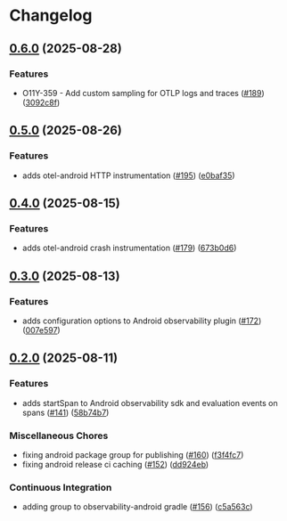 # Changelog

## [0.6.0](https://github.com/launchdarkly/observability-sdk/compare/launchdarkly-observability-android-0.5.0...launchdarkly-observability-android-0.6.0) (2025-08-28)


### Features

* O11Y-359 - Add custom sampling for OTLP logs and traces ([#189](https://github.com/launchdarkly/observability-sdk/issues/189)) ([3092c8f](https://github.com/launchdarkly/observability-sdk/commit/3092c8f3235a0b8f17210dba2469b7ffe8a6eca9))

## [0.5.0](https://github.com/launchdarkly/observability-sdk/compare/launchdarkly-observability-android-0.4.0...launchdarkly-observability-android-0.5.0) (2025-08-26)


### Features

* adds otel-android HTTP instrumentation ([#195](https://github.com/launchdarkly/observability-sdk/issues/195)) ([e0baf35](https://github.com/launchdarkly/observability-sdk/commit/e0baf35b9e83e4539060520d5355d524de136944))

## [0.4.0](https://github.com/launchdarkly/observability-sdk/compare/launchdarkly-observability-android-0.3.0...launchdarkly-observability-android-0.4.0) (2025-08-15)


### Features

* adds otel-android crash instrumentation ([#179](https://github.com/launchdarkly/observability-sdk/issues/179)) ([673b0d6](https://github.com/launchdarkly/observability-sdk/commit/673b0d63764f8a7419d0bf340f516103da913b3f))

## [0.3.0](https://github.com/launchdarkly/observability-sdk/compare/launchdarkly-observability-android-0.2.0...launchdarkly-observability-android-0.3.0) (2025-08-13)


### Features

* adds configuration options to Android observability plugin ([#172](https://github.com/launchdarkly/observability-sdk/issues/172)) ([007e597](https://github.com/launchdarkly/observability-sdk/commit/007e597bc2c45a237160d977af8cd6c5c078b4fa))

## [0.2.0](https://github.com/launchdarkly/observability-sdk/compare/launchdarkly-observability-android-0.2.0...launchdarkly-observability-android-0.2.0) (2025-08-11)


### Features

* adds startSpan to Android observability sdk and evaluation events on spans ([#141](https://github.com/launchdarkly/observability-sdk/issues/141)) ([58b74b7](https://github.com/launchdarkly/observability-sdk/commit/58b74b727f54f58e94439df77740c12b10518a9c))


### Miscellaneous Chores

* fixing android package group for publishing ([#160](https://github.com/launchdarkly/observability-sdk/issues/160)) ([f3f4fc7](https://github.com/launchdarkly/observability-sdk/commit/f3f4fc729c7c29cbc0a6084b0f1cf352d9c6da39))
* fixing android release ci caching ([#152](https://github.com/launchdarkly/observability-sdk/issues/152)) ([dd924eb](https://github.com/launchdarkly/observability-sdk/commit/dd924eb6330728c274d0bd99db6fcb0bc9b4ee7e))


### Continuous Integration

* adding group to observability-android gradle ([#156](https://github.com/launchdarkly/observability-sdk/issues/156)) ([c5a563c](https://github.com/launchdarkly/observability-sdk/commit/c5a563c9faf2048230b0682150ed1bca63506952))
